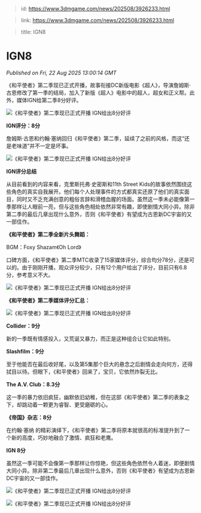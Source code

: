 > id: https://www.3dmgame.com/news/202508/3926233.html

> link: https://www.3dmgame.com/news/202508/3926233.html

> title: IGN8

# IGN8
_Published on Fri, 22 Aug 2025 13:00:14 GMT_

《和平使者》第二季现已正式开播，故事衔接DC新版电影《超人》，导演詹姆斯·古恩修改了第一季的结局，加入了新版《超人》电影中的超人，超女和正义帮。此外，媒体IGN给第二季8分好评。

![《和平使者》第二季现已正式开播 IGN给出8分好评](https://img.3dmgame.com/uploads/images/news/20250822/1755871365_710287.jpg)

**IGN评分：8分**

詹姆斯·古恩和约翰·塞纳回归《和平使者》第二季，延续了之前的风格，而这“还是老味道”并不一定是坏事。

![《和平使者》第二季现已正式开播 IGN给出8分好评](https://img.3dmgame.com/uploads/images/news/20250822/1755869067_843108_jpg_r.jpg)

**IGN评分总结**

从目前看到的内容来看，克里斯托弗·史密斯和11th Street Kids的故事依然围绕这些角色的真实自我展开。他们每个人处理事件的方式都真实还原了他们的真实面目，同时又不乏充满创意的粗俗言辞和滑稽血腥的场面。虽然这一季未必能像第一季那样让人眼前一亮，但与这些角色相处依然非常有趣，即使剧情大同小异。除非第二季的最后几章出现什么意外，否则《和平使者》有望成为古恩新DC宇宙的又一部佳作。

**《和平使者》第二季全新片头舞蹈：**

BGM：Foxy Shazam《Oh Lord》

口碑方面，《和平使者》第二季MTC收录了15家媒体评分，综合均分78分，还是可以的。由于刚刚开播，观众评分较少，只有12个用户给出了评分，目前只有6.8分，参考意义不大。

![《和平使者》第二季现已正式开播 IGN给出8分好评](https://img.3dmgame.com/uploads/images/news/20250822/1755869250_572773.jpg)

**《和平使者》第二季媒体评分汇总：**

![《和平使者》第二季现已正式开播 IGN给出8分好评](https://img.3dmgame.com/uploads/images/news/20250822/1755868544_720785_jpg_r.jpg)

**Collider：9分**

新的一季既有情感投入，又荒诞又暴力，而正是这种组合让它如此特别。

**Slashfilm：9分**

至于他能否在最后收好尾，以及第5集那个巨大的悬念之后剧情会走向何方，还得拭目以待。但眼下，《和平使者》回来了，宝贝，它依然炸裂无比。

**The A.V. Club：8.3分**

这一季的暴力依旧疯狂，幽默依旧幼稚，但在这部《和平使者》第二季的表象之下，却跳动着一颗更为睿智、更受磨砺的心。

**《帝国》杂志：8分**

在约翰·塞纳 的精彩演绎下，《和平使者》第二季将原本就很高的标准提升到了一个新的高度，巧妙地融合了激情、疯狂和老鹰。

**IGN 8分**

虽然这一季可能不会像第一季那样让你惊艳，但这些角色依然令人着迷，即便剧情大同小异。除非第二季最后几章出现什么意外，否则《和平使者》有望成为古恩新DC宇宙的又一部佳作。

![《和平使者》第二季现已正式开播 IGN给出8分好评](https://img.3dmgame.com/uploads/images/news/20250822/1755868589_224031_jpg_r.jpg)

![《和平使者》第二季现已正式开播 IGN给出8分好评](https://img.3dmgame.com/uploads/images/news/20250822/1755868522_656181.jpg)
